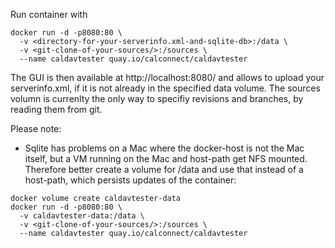 Run container with
```
docker run -d -p8080:80 \
  -v <directory-for-your-serverinfo.xml-and-sqlite-db>:/data \
  -v <git-clone-of-your-sources/>:/sources \
  --name caldavtester quay.io/calconnect/caldavtester
```

The GUI is then available at http://localhost:8080/ and allows to upload your serverinfo.xml, 
if it is not already in the specified data volume.
The sources volumn is currenlty the only way to specifiy revisions and branches, by reading them from git.

Please note: 
* Sqlite has problems on a Mac where the docker-host is not the Mac itself, but a VM running on the Mac and host-path get NFS mounted.
 Therefore better create a volume for /data and use that instead of a host-path, which persists updates of the container:
```
docker volume create caldavtester-data
docker run -d -p8080:80 \
  -v caldavtester-data:/data \
  -v <git-clone-of-your-sources/>:/sources \
  --name caldavtester quay.io/calconnect/caldavtester
```
